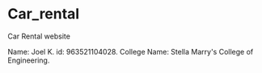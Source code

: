 # Car_rental
Car Rental website

Name: Joel K.
id: 963521104028.
College Name: Stella Marry's College of Engineering.
